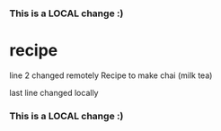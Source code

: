 ### This is a LOCAL change :)
# recipe
line 2 changed remotely
Recipe to make chai (milk tea)

last line changed locally
### This is a LOCAL change :)